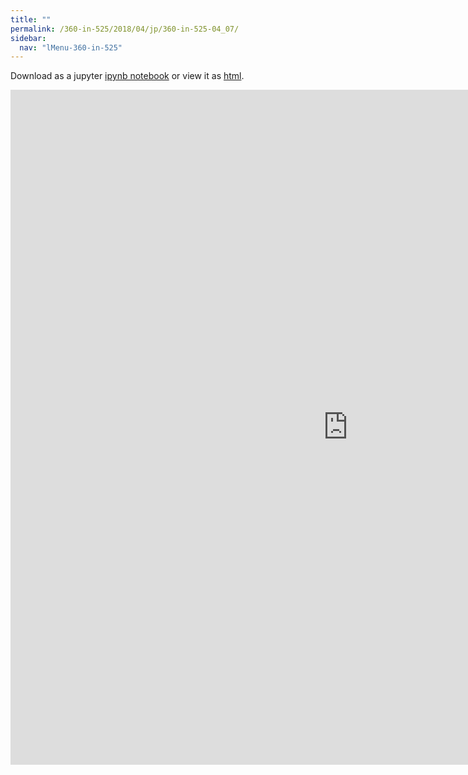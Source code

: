 ```yaml
---
title: ""
permalink: /360-in-525/2018/04/jp/360-in-525-04_07/
sidebar:
  nav: "lMenu-360-in-525"
---
```


Download as a jupyter [ipynb notebook](https://lamastex.github.io/scalable-data-science/360-in-525/2018/04/jp/360-in-525-04_07.ipynb) or view it as [html](https://lamastex.github.io/scalable-data-science/360-in-525/2018/04/jp/360-in-525-04_07.html).

<iframe src="https://lamastex.github.io/scalable-data-science/360-in-525/2018/04/jp/360-in-525-04_07.html" width="1080" height="1080" frameborder="0"></iframe>

